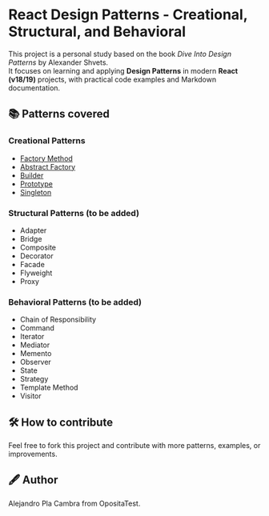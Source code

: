 # React Design Patterns - Creational, Structural, and Behavioral

This project is a personal study based on the book *Dive Into Design Patterns* by Alexander Shvets.  
It focuses on learning and applying **Design Patterns** in modern **React (v18/19)** projects, with practical code examples and Markdown documentation.

## 📚 Patterns covered

### Creational Patterns
- [Factory Method](./docs/creational/factory-method.md)
- [Abstract Factory](./docs/creational/abstract-factory.md)
- [Builder](./docs/creational/builder.md)
- [Prototype](./docs/creational/prototype.md)
- [Singleton](./docs/creational/singleton.md)

### Structural Patterns (to be added)
- Adapter
- Bridge
- Composite
- Decorator
- Facade
- Flyweight
- Proxy

### Behavioral Patterns (to be added)
- Chain of Responsibility
- Command
- Iterator
- Mediator
- Memento
- Observer
- State
- Strategy
- Template Method
- Visitor

## 🛠️ How to contribute

Feel free to fork this project and contribute with more patterns, examples, or improvements.

## 🖋️ Author

Alejandro Pla Cambra from OpositaTest.